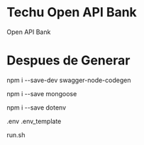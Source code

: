 # Techu Open API Bank

Open API Bank


# Despues de Generar

npm i --save-dev swagger-node-codegen

npm i --save mongoose

npm i --save dotenv


.env
.env_template


run.sh

